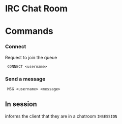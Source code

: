 # IRC Chat Room

# Commands

### Connect
Request to join the queue

``` CONNECT <username>```

### Send a message
``` MSG <username> <message>```

## In session
informs the client that they are in a chatroom
``` INSESSION ```
